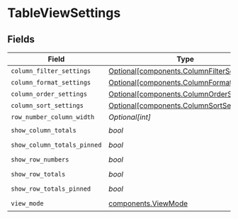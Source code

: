 # TableViewSettings


## Fields

| Field                                                                                        | Type                                                                                         | Required                                                                                     | Description                                                                                  |
| -------------------------------------------------------------------------------------------- | -------------------------------------------------------------------------------------------- | -------------------------------------------------------------------------------------------- | -------------------------------------------------------------------------------------------- |
| `column_filter_settings`                                                                     | [Optional[components.ColumnFilterSettings]](../../models/components/columnfiltersettings.md) | :heavy_minus_sign:                                                                           | N/A                                                                                          |
| `column_format_settings`                                                                     | [Optional[components.ColumnFormatSettings]](../../models/components/columnformatsettings.md) | :heavy_minus_sign:                                                                           | N/A                                                                                          |
| `column_order_settings`                                                                      | [Optional[components.ColumnOrderSettings]](../../models/components/columnordersettings.md)   | :heavy_minus_sign:                                                                           | N/A                                                                                          |
| `column_sort_settings`                                                                       | [Optional[components.ColumnSortSettings]](../../models/components/columnsortsettings.md)     | :heavy_minus_sign:                                                                           | N/A                                                                                          |
| `row_number_column_width`                                                                    | *Optional[int]*                                                                              | :heavy_minus_sign:                                                                           | N/A                                                                                          |
| `show_column_totals`                                                                         | *bool*                                                                                       | :heavy_check_mark:                                                                           | N/A                                                                                          |
| `show_column_totals_pinned`                                                                  | *bool*                                                                                       | :heavy_check_mark:                                                                           | N/A                                                                                          |
| `show_row_numbers`                                                                           | *bool*                                                                                       | :heavy_check_mark:                                                                           | N/A                                                                                          |
| `show_row_totals`                                                                            | *bool*                                                                                       | :heavy_check_mark:                                                                           | N/A                                                                                          |
| `show_row_totals_pinned`                                                                     | *bool*                                                                                       | :heavy_check_mark:                                                                           | N/A                                                                                          |
| `view_mode`                                                                                  | [components.ViewMode](../../models/components/viewmode.md)                                   | :heavy_check_mark:                                                                           | N/A                                                                                          |